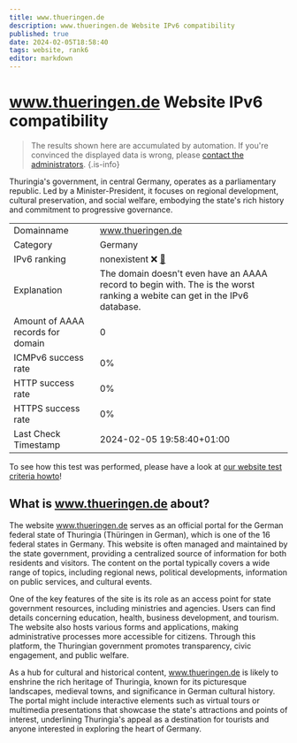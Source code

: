 ```yaml
---
title: www.thueringen.de
description: www.thueringen.de Website IPv6 compatibility
published: true
date: 2024-02-05T18:58:40
tags: website, rank6
editor: markdown
---
```


# www.thueringen.de Website IPv6 compatibility

> The results shown here are accumulated by automation. If you're convinced the displayed data is wrong, please [contact the administrators](/howto/chat). 
{.is-info}

Thuringia's government, in central Germany, operates as a parliamentary republic. Led by a Minister-President, it focuses on regional development, cultural preservation, and social welfare, embodying the state's rich history and commitment to progressive governance.


|   |   |
| - | - |
| Domainname | www.thueringen.de
| Category | Germany |
| IPv6 ranking | nonexistent :x: [🔗](/howto/ranking) |
| Explanation | The domain doesn't even have an AAAA record to begin with. The is the worst ranking a webite can get in the IPv6 database. |
| Amount of AAAA records for domain | 0 |
| ICMPv6 success rate | 0%|
| HTTP success rate | 0% |
| HTTPS success rate | 0% |
| Last Check Timestamp | 2024-02-05 19:58:40+01:00 |

To see how this test was performed, please have a look at [our website test criteria howto](/howto/testcriteria/website)!


## What is www.thueringen.de about?
The website www.thueringen.de serves as an official portal for the German federal state of Thuringia (Thüringen in German), which is one of the 16 federal states in Germany. This website is often managed and maintained by the state government, providing a centralized source of information for both residents and visitors. The content on the portal typically covers a wide range of topics, including regional news, political developments, information on public services, and cultural events.

One of the key features of the site is its role as an access point for state government resources, including ministries and agencies. Users can find details concerning education, health, business development, and tourism. The website also hosts various forms and applications, making administrative processes more accessible for citizens. Through this platform, the Thuringian government promotes transparency, civic engagement, and public welfare.

As a hub for cultural and historical content, www.thueringen.de is likely to enshrine the rich heritage of Thuringia, known for its picturesque landscapes, medieval towns, and significance in German cultural history. The portal might include interactive elements such as virtual tours or multimedia presentations that showcase the state's attractions and points of interest, underlining Thuringia's appeal as a destination for tourists and anyone interested in exploring the heart of Germany.


